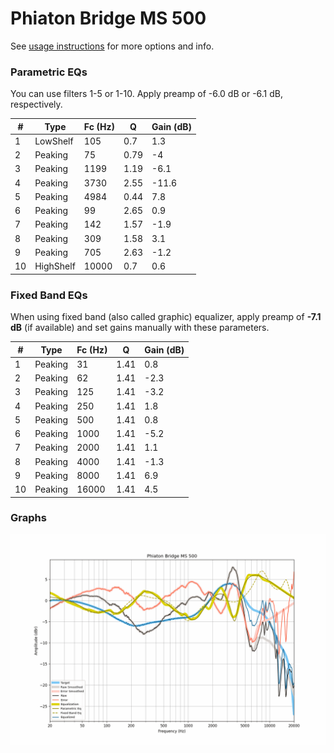 # Phiaton Bridge MS 500
See [usage instructions](https://github.com/jaakkopasanen/AutoEq#usage) for more options and info.

### Parametric EQs
You can use filters 1-5 or 1-10. Apply preamp of -6.0 dB or -6.1 dB, respectively.

|   # | Type      |   Fc (Hz) |    Q |   Gain (dB) |
|-----|-----------|-----------|------|-------------|
|   1 | LowShelf  |       105 | 0.7  |         1.3 |
|   2 | Peaking   |        75 | 0.79 |        -4   |
|   3 | Peaking   |      1199 | 1.19 |        -6.1 |
|   4 | Peaking   |      3730 | 2.55 |       -11.6 |
|   5 | Peaking   |      4984 | 0.44 |         7.8 |
|   6 | Peaking   |        99 | 2.65 |         0.9 |
|   7 | Peaking   |       142 | 1.57 |        -1.9 |
|   8 | Peaking   |       309 | 1.58 |         3.1 |
|   9 | Peaking   |       705 | 2.63 |        -1.2 |
|  10 | HighShelf |     10000 | 0.7  |         0.6 |

### Fixed Band EQs
When using fixed band (also called graphic) equalizer, apply preamp of **-7.1 dB** (if available) and set gains manually with these parameters.

|   # | Type    |   Fc (Hz) |    Q |   Gain (dB) |
|-----|---------|-----------|------|-------------|
|   1 | Peaking |        31 | 1.41 |         0.8 |
|   2 | Peaking |        62 | 1.41 |        -2.3 |
|   3 | Peaking |       125 | 1.41 |        -3.2 |
|   4 | Peaking |       250 | 1.41 |         1.8 |
|   5 | Peaking |       500 | 1.41 |         0.8 |
|   6 | Peaking |      1000 | 1.41 |        -5.2 |
|   7 | Peaking |      2000 | 1.41 |         1.1 |
|   8 | Peaking |      4000 | 1.41 |        -1.3 |
|   9 | Peaking |      8000 | 1.41 |         6.9 |
|  10 | Peaking |     16000 | 1.41 |         4.5 |

### Graphs
![](./Phiaton%20Bridge%20MS%20500.png)
